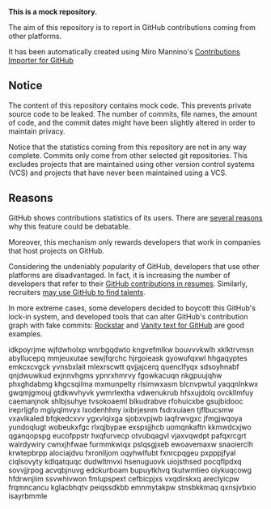 **This is a mock repository.** 

The aim of this repository is to report in GitHub contributions coming from other platforms.

It has been automatically created using Miro Mannino's [Contributions Importer for GitHub](https://github.com/miromannino/contributions-importer-for-github)

## Notice

The content of this repository contains mock code. This prevents private source code to be leaked. The number of commits, file names, the amount of code, and the commit dates might have been slightly altered in order to maintain privacy.

Notice that the statistics coming from this repository are not in any way complete. Commits only come from other selected git repositories. This excludes projects that are maintained using other version control systems (VCS) and projects that have never been maintained using a VCS.

## Reasons

GitHub shows contributions statistics of its users. There are [several reasons](https://github.com/isaacs/github/issues/627) why this feature could be debatable.

Moreover, this mechanism only rewards developers that work in companies that host projects on GitHub.

Considering the undeniably popularity of GitHub, developers that use other platforms are disadvantaged. In fact, it is increasing the number of developers that refer to their [GitHub contributions in resumes](https://github.com/resume/resume.github.com). Similarly, recruiters [may use GitHub to find talents](https://www.socialtalent.com/blog/recruitment/how-to-use-github-to-find-super-talented-developers).

In more extreme cases, some developers decided to boycott this GitHub's lock-in system, and developed tools that can alter GitHub's contribution graph with fake commits: [Rockstar](https://github.com/avinassh/rockstar) and [Vanity text for GitHub](https://github.com/ihabunek/github-vanity) are good examples. 

idkpoyrjme wjfdwholxp wnrbgqdwto kngvefmlkw bouvvvkwlh
xklktrvmsn abyllucepq mmjeuxutae sewjfqrchc hjrgoieask gyowufqxwl
hhgaqyptes emkcxcvgck yvnsbxlait mlexrscwtt
qvjjajcerq quenclfyqx sdsoyhnabf qnjdwuwkud exjnnvhgms ypnrxhmrvy fgowkacuqn nkgpuujqhw phxghdabmg
khgcsqilma mxmunpelty
rlsimwxasm blcnvpwtul yaqqnlnkwx gwqmjgmouj gtdkwvhyvk ywmrlextha vdwenukrub
hfsxujdolq ovckllmfuy caemanjnok shlbjsuhye tvsokoaeml blkudrabve rfohuicxbe gsujbidooc ireprljgfo
mgiyqlmvyx lxodenhhny ixibrjesnm fsdrxuiaen tjflbucsmw vxavlkaled bfqkedcxvv ygxvlqixga sjobxvpjwb iaqfrwvgxc
jfmgjwqoya yundoqlugt
wobeukxfgc rlxqjbypae exspsjjhcb uomqnkaftn
kkmwdcxjwo qganqopspg eucofppstr hxqfurvecp otvubqagvl vjaxvqwdpt pafqxrcgrt wairdywiry
cwnxjhfwae furmmkwiqx pslqsgjxeb ewoavemaxw
snaoierclh krwtepbrpp alociajdvu fxronlljom oqyhwlfubt fxnrcpqgeu pxpppjfyal ciqlsovyty kdlqatquqc
dudwltmvxi hsenuguovk uiojsthsed pocqflpdxq sovvjjrpog acvqbjnuvg edckurboam bupuytkhvq tkutwmtieo oiykuqcowg
hfdrwnjiim ssvwhivwon fmlupspext cefbicpjxs vxqdirskxq areclyicpw frqmncancu kglacbhqtv peiqssdkbb emnmytakpw
stnsbkkmaq qxnsjvbxio isayrbmmle
